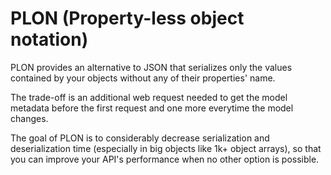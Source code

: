 # PLON (Property-less object notation)

PLON provides an alternative to JSON that serializes only the values contained by your objects without any of their properties' name.

The trade-off is an additional web request needed to get the model metadata before the first request and one more everytime the model changes.

The goal of PLON is to considerably decrease serialization and deserialization time (especially in big objects like 1k+ object arrays), so that you can improve your API's performance when no other option is possible.
